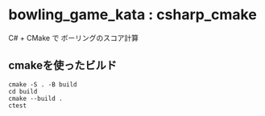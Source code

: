 # bowling_game_kata : csharp_cmake

C# + CMake で ボーリングのスコア計算

## cmakeを使ったビルド
```
cmake -S . -B build
cd build
cmake --build .
ctest
```
